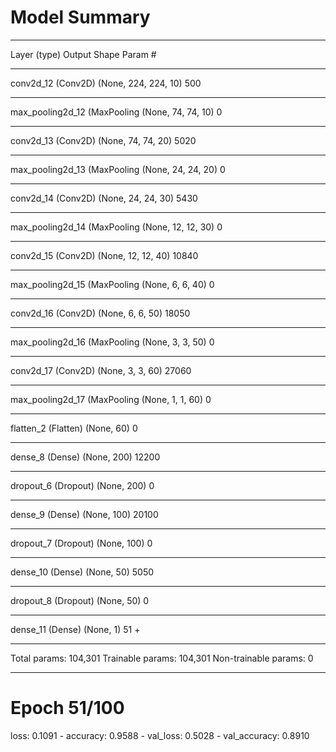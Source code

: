 # Model Summary
_________________________________________________________________
Layer (type)                 Output Shape              Param #   
_________________________________________________________________
conv2d_12 (Conv2D)           (None, 224, 224, 10)      500       
_________________________________________________________________
max_pooling2d_12 (MaxPooling (None, 74, 74, 10)        0         
_________________________________________________________________
conv2d_13 (Conv2D)           (None, 74, 74, 20)        5020      
_________________________________________________________________
max_pooling2d_13 (MaxPooling (None, 24, 24, 20)        0         
_________________________________________________________________
conv2d_14 (Conv2D)           (None, 24, 24, 30)        5430      
_________________________________________________________________
max_pooling2d_14 (MaxPooling (None, 12, 12, 30)        0         
_________________________________________________________________
conv2d_15 (Conv2D)           (None, 12, 12, 40)        10840     
_________________________________________________________________
max_pooling2d_15 (MaxPooling (None, 6, 6, 40)          0         
_________________________________________________________________
conv2d_16 (Conv2D)           (None, 6, 6, 50)          18050     
_________________________________________________________________
max_pooling2d_16 (MaxPooling (None, 3, 3, 50)          0         
_________________________________________________________________
conv2d_17 (Conv2D)           (None, 3, 3, 60)          27060     
_________________________________________________________________
max_pooling2d_17 (MaxPooling (None, 1, 1, 60)          0         
_________________________________________________________________
flatten_2 (Flatten)          (None, 60)                0         
_________________________________________________________________
dense_8 (Dense)              (None, 200)               12200     
_________________________________________________________________
dropout_6 (Dropout)          (None, 200)               0         
_________________________________________________________________
dense_9 (Dense)              (None, 100)               20100     
_________________________________________________________________
dropout_7 (Dropout)          (None, 100)               0         
_________________________________________________________________
dense_10 (Dense)             (None, 50)                5050      
_________________________________________________________________
dropout_8 (Dropout)          (None, 50)                0         
_________________________________________________________________
dense_11 (Dense)             (None, 1)                 51        +
_________________________________________________________________
Total params: 104,301
Trainable params: 104,301
Non-trainable params: 0

_________________________________________________________________
Epoch 51/100
=================================================================
loss: 0.1091 - accuracy: 0.9588 - val_loss: 0.5028 - val_accuracy: 0.8910